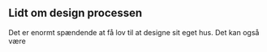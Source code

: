 ## Lidt om design processen

Det er enormt spændende at få lov til at designe sit eget hus. Det kan også være 